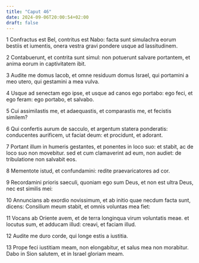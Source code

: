 ```yaml
---
title: "Caput 46"
date: 2024-09-06T20:00:54+02:00
draft: false
---
```



1 Confractus est Bel, contritus est Nabo: facta sunt simulachra eorum bestiis et iumentis, onera vestra gravi pondere usque ad lassitudinem.

2 Contabuerunt, et contrita sunt simul: non potuerunt salvare portantem, et anima eorum in captivitatem ibit.

3 Audite me domus Iacob, et omne residuum domus Israel, qui portamini a meo utero, qui gestamini a mea vulva.

4 Usque ad senectam ego ipse, et usque ad canos ego portabo: ego feci, et ego feram: ego portabo, et salvabo.

5 Cui assimilastis me, et adaequastis, et comparastis me, et fecistis similem?

6 Qui confertis aurum de sacculo, et argentum statera ponderatis: conducentes aurificem, ut faciat deum: et procidunt, et adorant.

7 Portant illum in humeris gestantes, et ponentes in loco suo: et stabit, ac de loco suo non movebitur. sed et cum clamaverint ad eum, non audiet: de tribulatione non salvabit eos.

8 Mementote istud, et confundamini: redite praevaricatores ad cor.

9 Recordamini prioris saeculi, quoniam ego sum Deus, et non est ultra Deus, nec est similis mei:

10 Annuncians ab exordio novissimum, et ab initio quae necdum facta sunt, dicens: Consilium meum stabit, et omnis voluntas mea fiet:

11 Vocans ab Oriente avem, et de terra longinqua virum voluntatis meae. et locutus sum, et adducam illud: creavi, et faciam illud.

12 Audite me duro corde, qui longe estis a iustitia.

13 Prope feci iustitiam meam, non elongabitur, et salus mea non morabitur. Dabo in Sion salutem, et in Israel gloriam meam.


